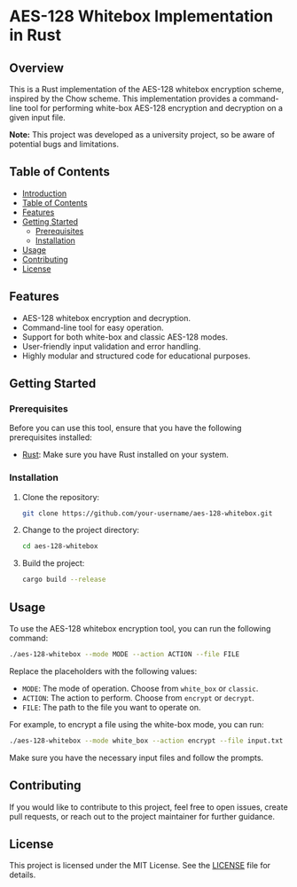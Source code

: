 # AES-128 Whitebox Implementation in Rust

## Overview

This is a Rust implementation of the AES-128 whitebox encryption scheme, inspired by the Chow scheme. This implementation provides a command-line tool for performing white-box AES-128 encryption and decryption on a given input file.

**Note:** This project was developed as a university project, so be aware of potential bugs and limitations.

## Table of Contents

- [Introduction](#aes-128-whitebox-implementation-in-rust)
- [Table of Contents](#table-of-contents)
- [Features](#features)
- [Getting Started](#getting-started)
  - [Prerequisites](#prerequisites)
  - [Installation](#installation)
- [Usage](#usage)
- [Contributing](#contributing)
- [License](#license)

## Features

- AES-128 whitebox encryption and decryption.
- Command-line tool for easy operation.
- Support for both white-box and classic AES-128 modes.
- User-friendly input validation and error handling.
- Highly modular and structured code for educational purposes.

## Getting Started

### Prerequisites

Before you can use this tool, ensure that you have the following prerequisites installed:

- [Rust](https://www.rust-lang.org/): Make sure you have Rust installed on your system.

### Installation

1. Clone the repository:

   ```sh
   git clone https://github.com/your-username/aes-128-whitebox.git
   ```

2. Change to the project directory:

   ```sh
   cd aes-128-whitebox
   ```

3. Build the project:

   ```sh
   cargo build --release
   ```

## Usage

To use the AES-128 whitebox encryption tool, you can run the following command:

```sh
./aes-128-whitebox --mode MODE --action ACTION --file FILE
```

Replace the placeholders with the following values:

- `MODE`: The mode of operation. Choose from `white_box` or `classic`.
- `ACTION`: The action to perform. Choose from `encrypt` or `decrypt`.
- `FILE`: The path to the file you want to operate on.

For example, to encrypt a file using the white-box mode, you can run:

```sh
./aes-128-whitebox --mode white_box --action encrypt --file input.txt
```

Make sure you have the necessary input files and follow the prompts.

## Contributing

If you would like to contribute to this project, feel free to open issues, create pull requests, or reach out to the project maintainer for further guidance.

## License

This project is licensed under the MIT License. See the [LICENSE](LICENSE) file for details.
